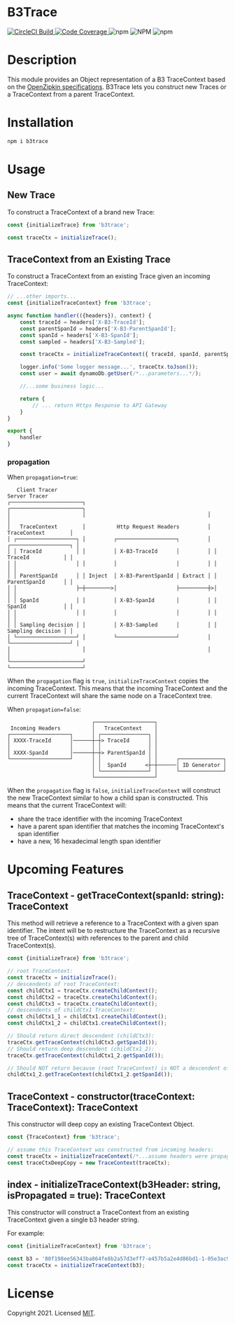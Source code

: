 # B3Trace

<a href="https://app.circleci.com/pipelines/github/kaonashi-noface/b3trace?branch=main&filter=all">
    <img src="https://circleci.com/gh/kaonashi-noface/b3trace.svg?style=svg" alt="CircleCI Build" />
</a>
<a href='https://coveralls.io/github/kaonashi-noface/b3trace?branch=main'>
    <img src='https://coveralls.io/repos/github/kaonashi-noface/b3trace/badge.svg?branch=main' alt='Code Coverage' />
</a>
<img alt="npm" src="https://img.shields.io/npm/v/b3trace" />
<img alt="NPM" src="https://img.shields.io/npm/l/b3trace" />
<img alt="npm" src="https://img.shields.io/npm/dm/b3trace" />

# Description

This module provides an Object representation of a B3 TraceContext based on the [OpenZipkin specifications](https://github.com/openzipkin/b3-propagation).
B3Trace lets you construct new Traces or a TraceContext from a parent TraceContext.

# Installation

```bash
npm i b3trace
```

# Usage

## New Trace

To construct a TraceContext of a brand new Trace:

```ts
const {initializeTrace} from 'b3trace';

const traceCtx = initializeTrace();
```

## TraceContext from an Existing Trace

To construct a TraceContext from an existing Trace given an incoming TraceContext:

```ts
// ...other imports...
const {initializeTraceContext} from 'b3trace';

async function handler(({headers}), context) {
    const traceId = headers['X-B3-TraceId'];
    const parentSpanId = headers['X-B3-ParentSpanId'];
    const spanId = headers['X-B3-SpanId'];
    const sampled = headers['X-B3-Sampled'];

    const traceCtx = initializeTraceContext({ traceId, spanId, parentSpanId, sampled });

    logger.info('Some logger message...', traceCtx.toJson());
    const user = await dynamoDb.getUser(/*...parameters...*/);

    //...some business logic...

    return {
        // ... return Https Response to API Gateway
    }
}

export {
    handler
}
```

### propagation

When `propagation=true`:

```
   Client Tracer                                                  Server Tracer
┌───────────────────────┐                                       ┌───────────────────────┐
│                       │                                       │                       │
│   TraceContext        │          Http Request Headers         │   TraceContext        │
│ ┌───────────────────┐ │         ┌───────────────────┐         │ ┌───────────────────┐ │
│ │ TraceId           │ │         │ X-B3-TraceId      │         │ │ TraceId           │ │
│ │                   │ │         │                   │         │ │                   │ │
│ │ ParentSpanId      │ │ Inject  │ X-B3-ParentSpanId │ Extract │ │ ParentSpanId      │ │
│ │                   ├─┼────────>│                   ├─────────┼>│                   │ │
│ │ SpanId            │ │         │ X-B3-SpanId       │         │ │ SpanId            │ │
│ │                   │ │         │                   │         │ │                   │ │
│ │ Sampling decision │ │         │ X-B3-Sampled      │         │ │ Sampling decision │ │
│ └───────────────────┘ │         └───────────────────┘         │ └───────────────────┘ │
│                       │                                       │                       │
└───────────────────────┘                                       └───────────────────────┘
```

When the `propagation` flag is `true`, `initializeTraceContext` copies the incoming TraceContext. This means that the incoming
TraceContext and the current TraceContext will share the same node on a TraceContext tree.

When `propagation=false`:

```
                           ┌───────────────────┐
 Incoming Headers          │   TraceContext    │
┌───────────────────┐      │ ┌───────────────┐ │
│ XXXX-TraceId      │──────┼─┼> TraceId      │ │
│                   │      │ │               │ │
│ XXXX-SpanId       │──────┼─┼> ParentSpanId │ │
└───────────────────┘      │ │               │ │      ┌──────────────┐
                           │ │  SpanId      <┼─┼──────│ ID Generator │
                           │ └───────────────┘ │      └──────────────┘
                           └───────────────────┘
```

When the `propagation` flag is `false`, `initializeTraceContext` will construct the new TraceContext similar to how a child span is constructed.
This means that the current TraceContext will:

-   share the trace identifier with the incoming TraceContext
-   have a parent span identifier that matches the incoming TraceContext's span identifier
-   have a new, 16 hexadecimal length span identifier

# Upcoming Features

## TraceContext - getTraceContext(spanId: string): TraceContext

This method will retrieve a reference to a TraceContext with a given span identifier.
The intent will be to restructure the TraceContext as a recursive tree of TraceContext(s)
with references to the parent and child TraceContext(s).

```ts
const {initializeTrace} from 'b3trace';

// root TraceContext:
const traceCtx = initializeTrace();
// descendents of root TraceContext:
const childCtx1 = traceCtx.createChildContext();
const childCtx2 = traceCtx.createChildContext();
const childCtx3 = traceCtx.createChildContext();
// descendents of childCtx1 TraceContext:
const childCtx1_1 = childCtx1.createChildContext();
const childCtx1_2 = childCtx1.createChildContext();

// Should return direct descendent (childCtx3):
traceCtx.getTraceContext(childCtx3.getSpanId());
// Should return deep descendent (childCtx1_2):
traceCtx.getTraceContext(childCtx1_2.getSpanId());

// Should NOT return because (root TraceContext) is NOT a descendent of childCtx1_2:
childCtx1_2.getTraceContext(childCtx1_2.getSpanId());
```

## TraceContext - constructor(traceContext: TraceContext): TraceContext

This constructor will deep copy an existing TraceContext Object.

```ts
const {TraceContext} from 'b3trace';

// assume this TraceContext was constructed from incoming headers:
const traceCtx = initializeTraceContext(/*...assume headers were propagated...*/);
const traceCtxDeepCopy = new TraceContext(traceCtx);
```

## index - initializeTraceContext(b3Header: string, isPropagated = true): TraceContext

This constructor will construct a TraceContext from an existing TraceContext given a single
b3 header string.

For example:

```ts
const {initializeTraceContext} from 'b3trace';

const b3 = '80f198ee56343ba864fe8b2a57d3eff7-e457b5a2e4d86bd1-1-05e3ac9a4f6e3b90';
const traceCtx = initializeTraceContext(b3);
```

# License

Copyright 2021. Licensed [MIT](https://github.com/kaonashi-noface/b3trace/blob/main/LICENSE).
